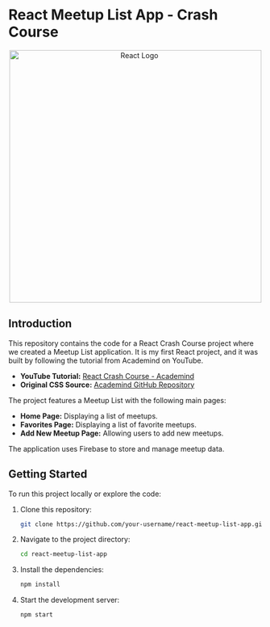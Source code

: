 # React Meetup List App - Crash Course

<div align="center">
  <img src="https://upload.wikimedia.org/wikipedia/commons/thumb/a/a7/React-icon.svg/1200px-React-icon.svg.png" width="500" alt="React Logo">
</div>

## Introduction

This repository contains the code for a React Crash Course project where we created a Meetup List application. It is my first React project, and it was built by following the tutorial from Academind on YouTube.

- **YouTube Tutorial:** [React Crash Course - Academind](https://www.youtube.com/watch?v=Dorf8i6lCuk)
- **Original CSS Source:** [Academind GitHub Repository](https://github.com/academind/react-complete-guide-code/tree/zz-reactjs-summary/extra-files)

The project features a Meetup List with the following main pages:

- **Home Page:** Displaying a list of meetups.
- **Favorites Page:** Displaying a list of favorite meetups.
- **Add New Meetup Page:** Allowing users to add new meetups.

The application uses Firebase to store and manage meetup data.

## Getting Started

To run this project locally or explore the code:

1. Clone this repository:

   ```bash
   git clone https://github.com/your-username/react-meetup-list-app.git

2. Navigate to the project directory:

   ```bash
   cd react-meetup-list-app

3. Install the dependencies:

   ```bash
   npm install

4. Start the development server:

   ```bash
   npm start
